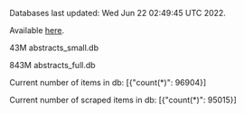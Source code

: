 Databases last updated: Wed Jun 22 02:49:45 UTC 2022. 

Available [here](https://github.com/cbeauhilton/ash-db/releases).


43M	abstracts_small.db

843M	abstracts_full.db

Current number of items in db:
[{"count(*)": 96904}]

Current number of scraped items in db:
[{"count(*)": 95015}]
